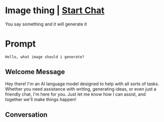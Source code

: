 

# Image thing | [Start Chat](https://gptcall.net/chat.html?data=%7B%22contact%22%3A%7B%22id%22%3A%229HxW-wJA0gzo_npwUm3Cs%22%2C%22flow%22%3Atrue%7D%7D)
You say something and it will generate it

# Prompt

```
Hello, what image should i generate?

```

## Welcome Message
Hey there! I'm an AI language model designed to help with all sorts of tasks. Whether you need assistance with writing, generating ideas, or even just a friendly chat, I'm here for you. Just let me know how I can assist, and together we'll make things happen!

## Conversation



